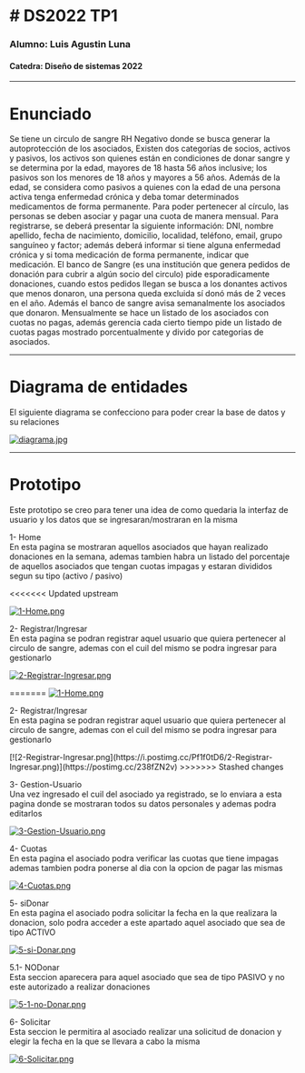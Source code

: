 <h1># DS2022 TP1</h1>
<h3>Alumno: Luis Agustin Luna</h3>
<h4>Catedra: Diseño  de sistemas 2022</h4>
<hr>
<h1>Enunciado</h1>
Se tiene un circulo de sangre RH Negativo donde se busca generar la autoprotección de los asociados,  Existen dos categorías de socios, activos y pasivos, los activos son quienes están en condiciones de donar sangre y se determina por la edad, mayores de 18 hasta 56 años inclusive; los pasivos son los menores de 18 años y mayores a 56 años. Además de la edad, se considera como pasivos a quienes con la edad de una persona activa tenga enfermedad crónica y deba tomar determinados medicamentos de forma permanente. Para poder pertenecer al círculo, las personas se deben asociar y pagar una cuota de manera mensual. Para registrarse, se  deberá presentar la siguiente información: DNI, nombre apellido, fecha de nacimiento, domicilio, localidad, teléfono, email, grupo sanguíneo y factor; además deberá informar si tiene alguna enfermedad crónica y si toma medicación de forma permanente, indicar que medicación.
El banco de Sangre (es una institución que genera pedidos de donación para cubrir a algún socio del circulo) pide esporadicamente donaciones, cuando estos pedidos llegan se busca a los donantes activos que menos donaron, una persona queda excluida sí donó más de 2 veces en el año. Además el banco de sangre avisa semanalmente los asociados que donaron.
Mensualmente se hace un listado de los asociados con cuotas no pagas, además gerencia cada cierto tiempo pide un listado de cuotas pagas mostrado porcentualmente y divido por categorias de asociados.
<hr>
<h1>Diagrama de entidades</h1>
<p>El siguiente diagrama se confecciono para poder crear la base de datos y su relaciones</p>

[![diagrama.jpg](https://i.postimg.cc/7bv2HXVp/diagrama.jpg)](https://postimg.cc/wRVvFXnV)

<hr>
<h1>Prototipo</h1>
<p>Este prototipo se creo para tener una idea de como quedaria la interfaz de usuario y los datos que se ingresaran/mostraran en la misma</p>
<p>1- Home <br>En esta pagina se mostraran aquellos asociados que hayan realizado donaciones en la semana, ademas tambien habra un listado del porcentaje de aquellos asociados que tengan cuotas impagas y estaran divididos segun su tipo (activo / pasivo)  </p>
<<<<<<< Updated upstream

[![1-Home.png](https://i.postimg.cc/tJdX65y0/1-Home.png)](https://postimg.cc/0KQRR7bZ)

<p>2- Registrar/Ingresar <br>En esta pagina se podran registrar aquel usuario que quiera pertenecer al circulo de sangre, ademas con el cuil del mismo se podra ingresar para gestionarlo</p>

[![2-Registrar-Ingresar.png](https://i.postimg.cc/Pf1f0tD6/2-Registrar-Ingresar.png)](https://postimg.cc/238fZN2v)

=======
[![1-Home.png](https://i.postimg.cc/tJdX65y0/1-Home.png)](https://postimg.cc/0KQRR7bZ)
<p>2- Registrar/Ingresar <br>En esta pagina se podran registrar aquel usuario que quiera pertenecer al circulo de sangre, ademas con el cuil del mismo se podra ingresar para gestionarlo</p>
[![2-Registrar-Ingresar.png](https://i.postimg.cc/Pf1f0tD6/2-Registrar-Ingresar.png)](https://postimg.cc/238fZN2v)
>>>>>>> Stashed changes
<p>3- Gestion-Usuario <br>Una vez ingresado el cuil del asociado ya registrado, se lo enviara a esta pagina donde se mostraran todos su datos personales y ademas podra editarlos</p>

[![3-Gestion-Usuario.png](https://i.postimg.cc/cLLsKwbj/3-Gestion-Usuario.png)](https://postimg.cc/7fjvdGDM)

<p>4- Cuotas <br>En esta pagina el asociado podra verificar las cuotas que tiene impagas ademas tambien podra ponerse al dia con la opcion de pagar las mismas</p>

[![4-Cuotas.png](https://i.postimg.cc/650W5YYn/4-Cuotas.png)](https://postimg.cc/N5Kqd7hj)

<p>5- siDonar <br>En esta pagina el asociado podra solicitar la fecha en la que realizara la donacion, solo podra acceder a este apartado aquel asociado que sea de tipo ACTIVO</p>

[![5-si-Donar.png](https://i.postimg.cc/3xf32WMw/5-si-Donar.png)](https://postimg.cc/zyWmrzGm)

<p>5.1- NODonar <br>Esta seccion aparecera para aquel asociado que sea de tipo PASIVO y no este autorizado a realizar donaciones</p>

[![5-1-no-Donar.png](https://i.postimg.cc/X73NbTcn/5-1-no-Donar.png)](https://postimg.cc/vDqw72NK)

<p>6- Solicitar <br>Esta seccion le permitira al asociado realizar una solicitud de donacion y elegir la fecha en la que se llevara a cabo la misma</p>

[![6-Solicitar.png](https://i.postimg.cc/N0yBDYYk/6-Solicitar.png)](https://postimg.cc/KKy6c611)
